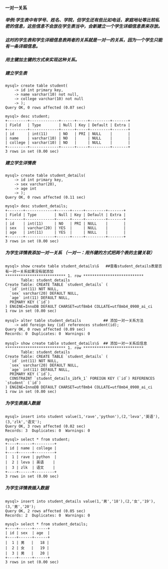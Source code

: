 #### 一对一关系

##### 举例:学生表中有学号、姓名、学院，但学生还有些比如电话，家庭地址等比较私密的信息，这些信息不会放在学生表当中，会新建立一个学生详细信息表来存放。

##### 这时的学生表和学生详细信息表两者的关系就是一对一的关系，因为一个学生只能有一条详细信息。

##### 用主键加主键的方式来实现这种关系。

##### 建立学生表

```
mysql> create table student(
    -> id int primary key,
    -> name varchar(10) not null,
    -> college varchar(10) not null
    -> );
Query OK, 0 rows affected (0.07 sec)

mysql> desc student;
+---------+-------------+------+-----+---------+-------+
| Field   | Type        | Null | Key | Default | Extra |
+---------+-------------+------+-----+---------+-------+
| id      | int(11)     | NO   | PRI | NULL    |       |
| name    | varchar(10) | NO   |     | NULL    |       |
| college | varchar(10) | NO   |     | NULL    |       |
+---------+-------------+------+-----+---------+-------+
3 rows in set (0.00 sec)
```

##### 建立学生详情表

```
mysql> create table student_details(
    -> id int primary key,
    -> sex varchar(20),
    -> age int
    -> );
Query OK, 0 rows affected (0.11 sec)

mysql> desc student_details;
+-------+-------------+------+-----+---------+-------+
| Field | Type        | Null | Key | Default | Extra |
+-------+-------------+------+-----+---------+-------+
| id    | int(11)     | NO   | PRI | NULL    |       |
| sex   | varchar(20) | YES  |     | NULL    |       |
| age   | int(11)     | YES  |     | NULL    |       |
+-------+-------------+------+-----+---------+-------+
3 rows in set (0.00 sec)
```

##### 为学生详情表添加一对一关系  （一对一：用外键的方式把两个表的主键关联）

    mysql> show create table student_details\G   ##查看student_details表是否有一对一关系如果没有就添加    
    *************************** 1. row ***************************
           Table: student_details
    Create Table: CREATE TABLE `student_details` (
      `id` int(11) NOT NULL,
      `sex` varchar(20) DEFAULT NULL,
      `age` int(11) DEFAULT NULL,
      PRIMARY KEY (`id`)
    ) ENGINE=InnoDB DEFAULT CHARSET=utf8mb4 COLLATE=utf8mb4_0900_ai_ci
    1 row in set (0.00 sec)

    mysql> alter table student_details          ## 添加一对一关系方法
        -> add foreign key (id) references student(id);
    Query OK, 0 rows affected (0.09 sec)
    Records: 0  Duplicates: 0  Warnings: 0

    mysql> show create table student_details\G  ## 添加一对一关系后信息
    *************************** 1. row ***************************
           Table: student_details
    Create Table: CREATE TABLE `student_details` (
      `id` int(11) NOT NULL,
      `sex` varchar(20) DEFAULT NULL,
      `age` int(11) DEFAULT NULL,
      PRIMARY KEY (`id`),
      CONSTRAINT `student_details_ibfk_1` FOREIGN KEY (`id`) REFERENCES `student` (`id`)
    ) ENGINE=InnoDB DEFAULT CHARSET=utf8mb4 COLLATE=utf8mb4_0900_ai_ci
    1 row in set (0.00 sec)

##### 为学生表插入数据

```
mysql> insert into student value(1,'rave','python'),(2,'leva','英语'),(3,'zlk','语文');
Query OK, 3 rows affected (0.02 sec)
Records: 3  Duplicates: 0  Warnings: 0

mysql> select * from student;
+----+------+---------+
| id | name | college |
+----+------+---------+
|  1 | rave | python  |
|  2 | leva | 英语    |
|  3 | zlk  | 语文    |
+----+------+---------+
3 rows in set (0.00 sec)
```

##### 为学生详情表插入数据

```
mysql> insert into student_details value(1,'男','18'),(2,'女','19'),(3,'男','20');
Query OK, 2 rows affected (0.05 sec)
Records: 2  Duplicates: 0  Warnings: 0

mysql> select * from student_details;
+----+------+------+
| id | sex  | age  |
+----+------+------+
|  1 | 男   |   18 |
|  2 | 女   |   19 |
|  3 | 男   |   20 |
+----+------+------+
3 rows in set (0.00 sec)
```



